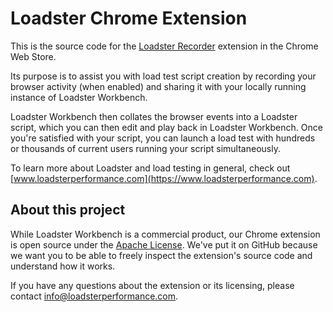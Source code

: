 # Loadster Chrome Extension

This is the source code for the [Loadster Recorder](https://chrome.google.com/webstore/detail/loadster-recorder/bkhfnmahbfjemfpgehoolkhhdhbidaan) extension in the Chrome Web Store.

Its purpose is to assist you with load test script creation by recording your browser activity (when enabled) and sharing it with your locally running instance of Loadster Workbench.

Loadster Workbench then collates the browser events into a Loadster script, which you can then edit and play back in Loadster Workbench. Once you're satisfied with your script, you can launch a load test with hundreds or thousands of current users running your script simultaneously.

To learn more about Loadster and load testing in general, check out [www.loadsterperformance.com](https://www.loadsterperformance.com).

## About this project

While Loadster Workbench is a commercial product, our Chrome extension is open source under the [Apache License](LICENSE). We've put it on GitHub because we want you to be able to freely inspect the extension's source code and understand how it works.

If you have any questions about the extension or its licensing, please contact [info@loadsterperformance.com](mailto:info@loadsterperformance.com).
